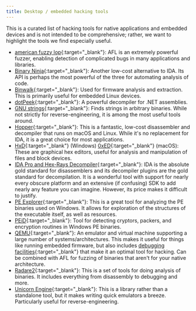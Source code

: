 ```yaml
---
title: Desktop / embedded hacking tools
---
```


This is a curated list of hacking tools for native applications and embedded devices and is not intended to be comprehensive; rather, we want to highlight the tools we find especially useful.

* [american fuzzy lop](https://lcamtuf.coredump.cx/afl/){:target="_blank"}: AFL is an extremely powerful fuzzer, enabling detection of complicated bugs in many applications and libraries.
* [Binary Ninja](https://binary.ninja/){:target="_blank"}: Another low-cost alternative to IDA. Its API is perhaps the most powerful of the three for automating analysis of code.
* [Binwalk](https://github.com/ReFirmLabs/binwalk){:target="_blank"}: Used for firmware analysis and extraction. This is primarily useful for embedded Linux devices.
* [dotPeek](https://www.jetbrains.com/decompiler/){:target="_blank"}: A powerful decompiler for .NET assemblies.
* [GNU strings](https://en.wikipedia.org/wiki/Strings_(Unix)){:target="_blank"}: Finds strings in arbitrary binaries. While not strictly for reverse-engineering, it is among the most useful tools around.
* [Hopper](https://www.hopperapp.com/){:target="_blank"}: This is a fantastic, low-cost disassembler and decompiler that runs on macOS and Linux. While it's no replacement for IDA, it is a great choice for most applications.
* [HxD](https://mh-nexus.de/en/hxd/){:target="_blank"} (Windows) [0xED](https://www.suavetech.com/0xed/){:target="_blank"} (macOS): These are graphical hex editors, useful for analysis and manipulation of files and block devices.
* [IDA Pro and Hex-Rays Decompiler](https://hex-rays.com/ida-pro/){:target="_blank"}: IDA is the absolute gold standard for disassemblers and its decompiler plugins are the gold standard for decompilation. It is a wonderful tool with support for nearly every obscure platform and an extensive (if confusing) SDK to add nearly any feature you can imagine. However, its price makes it difficult to justify.
* [PE Explorer](http://www.heaventools.com/overview.htm){:target="_blank"}: This is a great tool for analyzing the PE binaries used on Windows. It allows for exploration of the structures of the executable itself, as well as resources.
* [PEiD](https://www.aldeid.com/wiki/PEiD){:target="_blank"}: Tool for detecting cryptors, packers, and encryption routines in Windows PE binaries.
* [QEMU](https://www.qemu.org/){:target="_blank"}: An emulator and virtual machine supporting a large number of systems/architectures. This makes it useful for things like running embedded firmware, but also includes [debugging facilities](https://en.wikibooks.org/wiki/QEMU/Debugging_with_QEMU){:target="_blank"} that make it an optimal tool for hacking. Can be combined with AFL for fuzzing of binaries that aren't for your native architecture.
* [Radare2](https://rada.re/n/radare2.html){:target="_blank"}: This is a set of tools for doing analysis of binaries. It includes everything from disassembly to debugging and more.
* [Unicorn Engine](https://www.unicorn-engine.org/){:target="_blank"}: This is a library rather than a standalone tool, but it makes writing quick emulators a breeze. Particularly useful for reverse-engineering.

